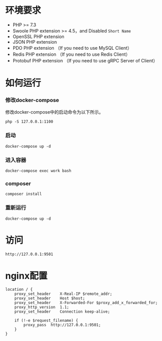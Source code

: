 # 环境要求
 - PHP >= 7.3
 - Swoole PHP extension >= 4.5，and Disabled `Short Name`
 - OpenSSL PHP extension
 - JSON PHP extension
 - PDO PHP extension （If you need to use MySQL Client）
 - Redis PHP extension （If you need to use Redis Client）
 - Protobuf PHP extension （If you need to use gRPC Server of Client）


# 如何运行
### 修改docker-compose
修改docker-compose中的启动命令为以下所示。
```
php -S 127.0.0.1:1100
```
### 启动
```
docker-compose up -d
```
### 进入容器
```
docker-compose exec work bash 
```
### composer
```
composer install
```
### 重新运行
```
docker-compose up -d
```

# 访问
```
http://127.0.0.1:9501
```

# nginx配置
```
location / {
    proxy_set_header    X-Real-IP $remote_addr;
    proxy_set_header    Host $host;
    proxy_set_header    X-Forwarded-For $proxy_add_x_forwarded_for;
    proxy_http_version  1.1;
    proxy_set_header    Connection keep-alive;

    if (!-e $request_filename) {
        proxy_pass  http://127.0.0.1:9501;
    }
}
```